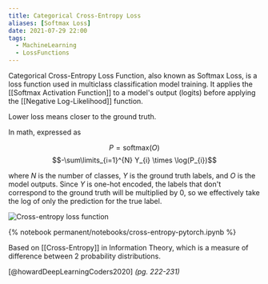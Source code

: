 ```yaml
---
title: Categorical Cross-Entropy Loss
aliases: [Softmax Loss]
date: 2021-07-29 22:00
tags:
  - MachineLearning
  - LossFunctions
---
```


Categorical Cross-Entropy Loss Function, also known as Softmax Loss, is a loss function used in multiclass classification model training. It applies the [[Softmax Activation Function]] to a model's output (logits) before applying the [[Negative Log-Likelihood]] function.

Lower loss means closer to the ground truth.

In math, expressed as

$$P = \text{softmax}(O)$$
$$-\sum\limits_{i=1}^{N} Y_{i} \times \log(P_{i})$$

where $N$ is the number of classes, $Y$ is the ground truth labels, and $O$ is the model outputs. Since $Y$ is one-hot encoded, the labels that don't correspond to the ground truth will be multiplied by 0, so we effectively take the log of only the prediction for the true label.

![Cross-entropy loss function](/_media/cross-entropy-loss-function.png)

{% notebook permanent/notebooks/cross-entropy-pytorch.ipynb %}

Based on [[Cross-Entropy]] in Information Theory, which is a measure of difference between 2 probability distributions.

[@howardDeepLearningCoders2020] *(pg. 222-231)*